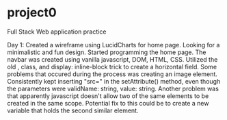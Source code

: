 # project0
Full Stack Web application practice

Day 1: 
Created a wireframe using LucidCharts for home page. Looking for a minimalistic and fun design. 
Started programming the home page. The navbar was created using vanilla javascript, DOM, HTML, CSS. Utilized the old <span>, class, and display: inline-block trick to create a horizontal field. 
Some problems that occured during the process was creating an image element. Consistently kept inserting "src=" in the setAttribute() method, even though the parameters were validName: string, value: string. Another problem was that apparently javascript doesn't allow two of the same elements to be created in the same scope. Potential fix to this could be to create a new variable that holds the second similar element.  